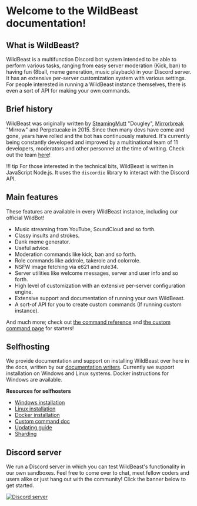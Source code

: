 # Welcome to the WildBeast documentation!

## What is WildBeast?

WildBeast is a multifunction Discord bot system intended to be able to perform various tasks, ranging from easy server moderation (Kick, ban) to having fun (8ball, meme generation, music playback) in your Discord server. It has an extensive per-server customization system with various settings. For people interested in running a WildBeast instance themselves, there is even a sort of API for making your own commands.

## Brief history

WildBeast was originally written by [SteamingMutt](https://github.com/SteamingMutt) "Dougley", [Mirrorbreak](https://github.com/Mirrorbreak) "Mirrow" and Perpetucake in 2015. Since then many devs have come and gone, years have rolled and the bot has continuously matured. It's currently being constantly developed and improved by a multinational team of 11 developers, moderators and other personnel at the time of writing. Check out the team [here](http://thesharks.xyz/team.html)!

!!! tip
    For those interested in the technical bits, WildBeast is written in JavaScript Node.js. It uses the `discordie` library to interact with the Discord API.

## Main features

These features are available in every WildBeast instance, including our official WildBot!

- Music streaming from YouTube, SoundCloud and so forth.
- Classy insults and strokes.
- Dank meme generator.
- Useful advice.
- Moderation commands like kick, ban and so forth.
- Role commands like addrole, takerole and colorrole.
- NSFW image fetching via e621 and rule34.
- Server utilities like welcome messages, server and user info and so forth.
- High level of customization with an extensive per-server configuration engine.
- Extensive support and documentation of running your own WildBeast.
- A sort-of API for you to create custom commands (If running custom instance).

And much more; check out [the command reference](commands.md) and [the custom command page](custom_commands.md) for starters!

## Selfhosting

We provide documentation and support on installing WildBeast over here in the docs, written by our [documentation writers](credits.md). Currently we support installation on Windows and Linux systems. Docker instructions for Windows are available.

**Resources for selfhosters**

- [Windows installation](install_windows.md)
- [Linux installation](install_linux.md)
- [Docker installation](install_docker.md)
- [Custom command doc](custom_commands.md)
- [Updating guide](updating.md)
- [Sharding](sharding.md)

## Discord server

We run a Discord server in which you can test WildBeast's functionality in our own sandboxes. Feel free to come over to chat, meet fellow coders and users alike or just hang out with the community! Click the banner below to get started.

<a href="https://discord.gg/wildbot"><img src="https://discordapp.com/api/guilds/110462143152803840/widget.png?style=banner2" alt="Discord server"></a>
